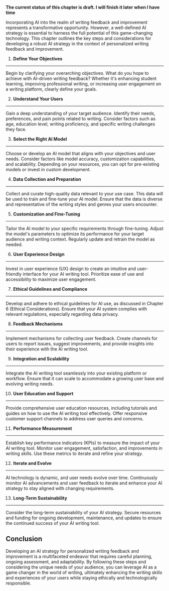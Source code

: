 **The current status of this chapter is draft. I will finish it later when I have time**

Incorporating AI into the realm of writing feedback and improvement represents a transformative opportunity. However, a well-defined AI strategy is essential to harness the full potential of this game-changing technology. This chapter outlines the key steps and considerations for developing a robust AI strategy in the context of personalized writing feedback and improvement.

1. **Define Your Objectives**
-----------------------------

Begin by clarifying your overarching objectives. What do you hope to achieve with AI-driven writing feedback? Whether it's enhancing student learning, improving professional writing, or increasing user engagement on a writing platform, clearly define your goals.

2. **Understand Your Users**
----------------------------

Gain a deep understanding of your target audience. Identify their needs, preferences, and pain points related to writing. Consider factors such as age, education level, writing proficiency, and specific writing challenges they face.

3. **Select the Right AI Model**
--------------------------------

Choose or develop an AI model that aligns with your objectives and user needs. Consider factors like model accuracy, customization capabilities, and scalability. Depending on your resources, you can opt for pre-existing models or invest in custom development.

4. **Data Collection and Preparation**
--------------------------------------

Collect and curate high-quality data relevant to your use case. This data will be used to train and fine-tune your AI model. Ensure that the data is diverse and representative of the writing styles and genres your users encounter.

5. **Customization and Fine-Tuning**
------------------------------------

Tailor the AI model to your specific requirements through fine-tuning. Adjust the model's parameters to optimize its performance for your target audience and writing context. Regularly update and retrain the model as needed.

6. **User Experience Design**
-----------------------------

Invest in user experience (UX) design to create an intuitive and user-friendly interface for your AI writing tool. Prioritize ease of use and accessibility to maximize user engagement.

7. **Ethical Guidelines and Compliance**
----------------------------------------

Develop and adhere to ethical guidelines for AI use, as discussed in Chapter 6 (Ethical Considerations). Ensure that your AI system complies with relevant regulations, especially regarding data privacy.

8. **Feedback Mechanisms**
--------------------------

Implement mechanisms for collecting user feedback. Create channels for users to report issues, suggest improvements, and provide insights into their experience with the AI writing tool.

9. **Integration and Scalability**
----------------------------------

Integrate the AI writing tool seamlessly into your existing platform or workflow. Ensure that it can scale to accommodate a growing user base and evolving writing needs.

10. **User Education and Support**
----------------------------------

Provide comprehensive user education resources, including tutorials and guides on how to use the AI writing tool effectively. Offer responsive customer support channels to address user queries and concerns.

11. **Performance Measurement**
-------------------------------

Establish key performance indicators (KPIs) to measure the impact of your AI writing tool. Monitor user engagement, satisfaction, and improvements in writing skills. Use these metrics to iterate and refine your strategy.

12. **Iterate and Evolve**
--------------------------

AI technology is dynamic, and user needs evolve over time. Continuously monitor AI advancements and user feedback to iterate and enhance your AI strategy to stay aligned with changing requirements.

13. **Long-Term Sustainability**
--------------------------------

Consider the long-term sustainability of your AI strategy. Secure resources and funding for ongoing development, maintenance, and updates to ensure the continued success of your AI writing tool.

Conclusion
----------

Developing an AI strategy for personalized writing feedback and improvement is a multifaceted endeavor that requires careful planning, ongoing assessment, and adaptability. By following these steps and considering the unique needs of your audience, you can leverage AI as a game changer in the world of writing, ultimately enhancing the writing skills and experiences of your users while staying ethically and technologically responsible.
